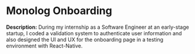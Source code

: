 # Monolog Onboarding
**Description:** During my internship as a Software Engineer at an early-stage startup, I coded a validation system to authenticate user information and also designed the UI and UX for the onboarding page in a testing environment with React-Native. 
